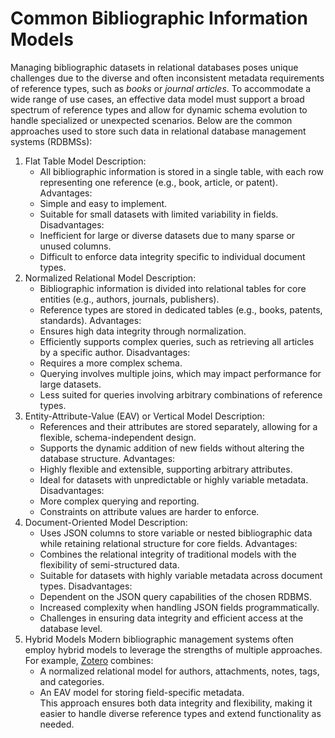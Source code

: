# **Common Bibliographic Information Models**

Managing bibliographic datasets in relational databases poses unique challenges due to the diverse and often inconsistent metadata requirements of reference types, such as *books* or *journal articles*. To accommodate a wide range of use cases, an effective data model must support a broad spectrum of reference types and allow for dynamic schema evolution to handle specialized or unexpected scenarios. Below are the common approaches used to store such data in relational database management systems (RDBMSs):

1. Flat Table Model
    Description:  
    - All bibliographic information is stored in a single table, with each row representing one reference (e.g., book, article, or patent).
    Advantages:  
    - Simple and easy to implement.  
    - Suitable for small datasets with limited variability in fields.
    Disadvantages:  
    - Inefficient for large or diverse datasets due to many sparse or unused columns.  
    - Difficult to enforce data integrity specific to individual document types.
2. Normalized Relational Model
    Description:  
    - Bibliographic information is divided into relational tables for core entities (e.g., authors, journals, publishers).  
    - Reference types are stored in dedicated tables (e.g., books, patents, standards).
    Advantages:  
    - Ensures high data integrity through normalization.  
    - Efficiently supports complex queries, such as retrieving all articles by a specific author.
    Disadvantages:  
    - Requires a more complex schema.  
    - Querying involves multiple joins, which may impact performance for large datasets.  
    - Less suited for queries involving arbitrary combinations of reference types.
3. Entity-Attribute-Value (EAV) or Vertical Model
    Description:  
    - References and their attributes are stored separately, allowing for a flexible, schema-independent design.  
    - Supports the dynamic addition of new fields without altering the database structure.
    Advantages:  
    - Highly flexible and extensible, supporting arbitrary attributes.  
    - Ideal for datasets with unpredictable or highly variable metadata.
    Disadvantages:  
    - More complex querying and reporting.  
    - Constraints on attribute values are harder to enforce.
4. Document-Oriented Model
    Description:  
    - Uses JSON columns to store variable or nested bibliographic data while retaining relational structure for core fields.
    Advantages:  
    - Combines the relational integrity of traditional models with the flexibility of semi-structured data.  
    - Suitable for datasets with highly variable metadata across document types.
    Disadvantages:  
    - Dependent on the JSON query capabilities of the chosen RDBMS.  
    - Increased complexity when handling JSON fields programmatically.  
    - Challenges in ensuring data integrity and efficient access at the database level.
5. Hybrid Models
    Modern bibliographic management systems often employ hybrid models to leverage the strengths of multiple approaches. For example, [Zotero][ZoteroDataModel] combines:  
    - A normalized relational model for authors, attachments, notes, tags, and categories.  
    - An EAV model for storing field-specific metadata.  
    This approach ensures both data integrity and flexibility, making it easier to handle diverse reference types and extend functionality as needed.

<!-- References -->

[ZoteroDataModel]: https://github.com/pchemguy/ZoteroDataModel/blob/main/Zotero_MainDB/Zotero_MainDB.md
